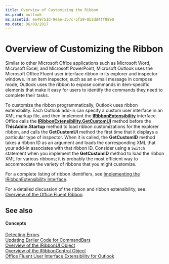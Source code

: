 ```yaml
---
title: Overview of Customizing the Ribbon
ms.prod: outlook
ms.assetid: ee49751d-9eae-357c-5fa9-0b2dd4ff0890
ms.date: 06/08/2017
---
```



# Overview of Customizing the Ribbon

Similar to other Microsoft Office applications such as Microsoft Word, Microsoft Excel, and Microsoft PowerPoint, Microsoft Outlook uses the Microsoft Office Fluent user interface ribbon in its explorer and inspector windows. In an item inspector, such as an e-mail message in compose mode, Outlook uses the ribbon to expose commands in item-specific elements that make it easy for users to identify the commands they need to complete their tasks.

To customize the ribbon programmatically, Outlook uses ribbon extensibility. Each Outlook add-in can specify a custom user interface in an XML markup file, and then implement the  **[IRibbonExtensibility](http://msdn.microsoft.com/library/b27a7576-b6f5-031e-e307-78ef5f8507e0%28Office.15%29.aspx)** interface. Office calls the **[IRibbonExtensibility.GetCustomUI](http://msdn.microsoft.com/library/a0106415-999e-94da-379c-70fb7aa6119f%28Office.15%29.aspx)** method before the **ThisAddin.Startup** method to load ribbon customizations for the explorer ribbon, and calls the **GetCustomUI** method the first time that it displays a particular type of inspector. When it is called, the **GetCustomID** method takes a ribbon ID as an argument and loads the corresponding XML that your add-in associates with that ribbon ID. Consider using a `Switch` statement when you implement the **GetCustomID** method to load the ribbon XML for various ribbons; it is probably the most efficient way to accommodate the variety of ribbons that you might customize.

For a complete listing of ribbon identifiers, see  [Implementing the IRibbonExtensibility Interface](implementing-the-iribbonextensibility-interface.md).

For a detailed discussion of the ribbon and ribbon extensibility, see  [Overview of the Office Fluent Ribbon](http://msdn.microsoft.com/library/773c202c-f5f9-c4f6-f833-0dd56eb21a8f%28Office.15%29.aspx).

## See also


#### Concepts


 [Detecting Errors](detecting-errors.md)<br>
 [Updating Earlier Code for CommandBars](updating-earlier-code-for-commandbars.md)<br>
 [Overview of the IRibbonUI Object](overview-of-the-iribbonui-object.md)<br>
 [Overview of the IRibbonControl Object](overview-of-the-iribboncontrol-object.md)<br>
 [Office Fluent User Interface Extensibility for Outlook](office-fluent-user-interface-extensibility-for-outlook.md)

